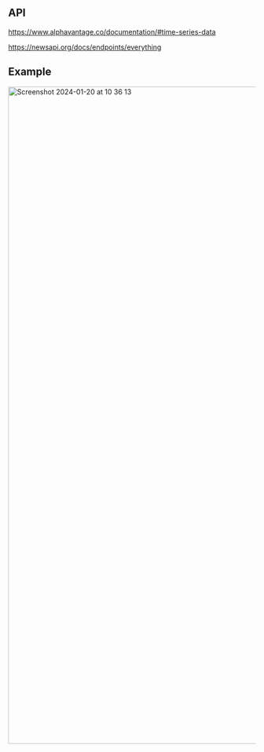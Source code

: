 ## API
https://www.alphavantage.co/documentation/#time-series-data 

https://newsapi.org/docs/endpoints/everything

## Example

<img width="1338" alt="Screenshot 2024-01-20 at 10 36 13" src="https://github.com/CungThinh/Stock_Price_Alert/assets/114906482/2c59c2f0-87a5-4b45-bd22-b4893ad3750b">

